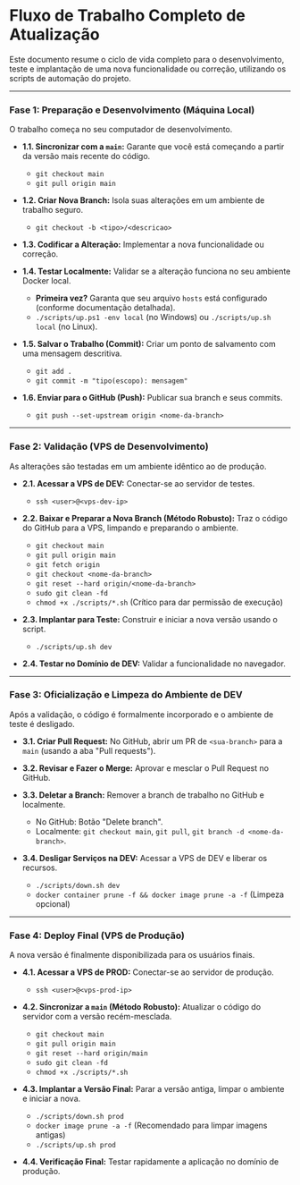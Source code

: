 # Fluxo de Trabalho Completo de Atualização

Este documento resume o ciclo de vida completo para o desenvolvimento, teste e implantação de uma nova funcionalidade ou correção, utilizando os scripts de automação do projeto.

---

### **Fase 1: Preparação e Desenvolvimento (Máquina Local)**

O trabalho começa no seu computador de desenvolvimento.

*   **1.1. Sincronizar com a `main`:** Garante que você está começando a partir da versão mais recente do código.
    *   `git checkout main`
    *   `git pull origin main`

*   **1.2. Criar Nova Branch:** Isola suas alterações em um ambiente de trabalho seguro.
    *   `git checkout -b <tipo>/<descricao>`

*   **1.3. Codificar a Alteração:** Implementar a nova funcionalidade ou correção.

*   **1.4. Testar Localmente:** Validar se a alteração funciona no seu ambiente Docker local.
    *   **Primeira vez?** Garanta que seu arquivo `hosts` está configurado (conforme documentação detalhada).
    *   `./scripts/up.ps1 -env local` (no Windows) ou `./scripts/up.sh local` (no Linux).

*   **1.5. Salvar o Trabalho (Commit):** Criar um ponto de salvamento com uma mensagem descritiva.
    *   `git add .`
    *   `git commit -m "tipo(escopo): mensagem"`

*   **1.6. Enviar para o GitHub (Push):** Publicar sua branch e seus commits.
    *   `git push --set-upstream origin <nome-da-branch>`

---

### **Fase 2: Validação (VPS de Desenvolvimento)**

As alterações são testadas em um ambiente idêntico ao de produção.

*   **2.1. Acessar a VPS de DEV:** Conectar-se ao servidor de testes.
    *   `ssh <user>@<vps-dev-ip>`

*   **2.2. Baixar e Preparar a Nova Branch (Método Robusto):** Traz o código do GitHub para a VPS, limpando e preparando o ambiente.
    *   `git checkout main`
    *   `git pull origin main`
    *   `git fetch origin`
    *   `git checkout <nome-da-branch>`
    *   `git reset --hard origin/<nome-da-branch>`
    *   `sudo git clean -fd`
    *   `chmod +x ./scripts/*.sh` (Crítico para dar permissão de execução)

*   **2.3. Implantar para Teste:** Construir e iniciar a nova versão usando o script.
    *   `./scripts/up.sh dev`

*   **2.4. Testar no Domínio de DEV:** Validar a funcionalidade no navegador.

---

### **Fase 3: Oficialização e Limpeza do Ambiente de DEV**

Após a validação, o código é formalmente incorporado e o ambiente de teste é desligado.

*   **3.1. Criar Pull Request:** No GitHub, abrir um PR de `<sua-branch>` para a `main` (usando a aba "Pull requests").

*   **3.2. Revisar e Fazer o Merge:** Aprovar e mesclar o Pull Request no GitHub.

*   **3.3. Deletar a Branch:** Remover a branch de trabalho no GitHub e localmente.
    *   No GitHub: Botão "Delete branch".
    *   Localmente: `git checkout main`, `git pull`, `git branch -d <nome-da-branch>`.

*   **3.4. Desligar Serviços na DEV:** Acessar a VPS de DEV e liberar os recursos.
    *   `./scripts/down.sh dev`
    *   `docker container prune -f && docker image prune -a -f` (Limpeza opcional)

---

### **Fase 4: Deploy Final (VPS de Produção)**

A nova versão é finalmente disponibilizada para os usuários finais.

*   **4.1. Acessar a VPS de PROD:** Conectar-se ao servidor de produção.
    *   `ssh <user>@<vps-prod-ip>`

*   **4.2. Sincronizar a `main` (Método Robusto):** Atualizar o código do servidor com a versão recém-mesclada.
    *   `git checkout main`
    *   `git pull origin main`
    *   `git reset --hard origin/main`
    *   `sudo git clean -fd`
    *   `chmod +x ./scripts/*.sh`

*   **4.3. Implantar a Versão Final:** Parar a versão antiga, limpar o ambiente e iniciar a nova.
    *   `./scripts/down.sh prod`
    *   `docker image prune -a -f` (Recomendado para limpar imagens antigas)
    *   `./scripts/up.sh prod`

*   **4.4. Verificação Final:** Testar rapidamente a aplicação no domínio de produção.
